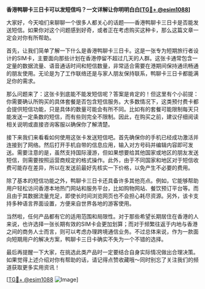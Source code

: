 **香港鸭聊卡三日卡可以发短信吗？一文详解让你明明白白[[TG💪+ @esim1088](https://t.me/s/esim1088)]**

大家好，今天咱们来聊聊一个很多人都关心的话题——香港鸭聊卡三日卡是否能发送短信。如果你对这个问题感到好奇，或者正在考虑购买这种卡，那么这篇文章一定会对你有所帮助。

首先，让我们简单了解一下什么是香港鸭聊卡三日卡。这是一张专为短期旅行者设计的SIM卡，主要面向那些计划在香港停留不超过几天的人群。这张卡通常包含一定量的数据流量、语音通话时间和短信数量，非常适合需要在港期间保持通讯畅通的朋友使用。无论是为了工作联络还是与家人朋友保持联系，鸭聊卡三日卡都能满足你的需求。

那么问题来了：这张卡到底能不能发短信呢？答案是肯定的！但这里有个小前提：你需要确认所购买的具体套餐是否包含短信服务。大多数情况下，这类预付费卡都会提供短信功能，只是具体的数量可能会有所不同。比如有的套餐可能限制每天只能发送一定条数的短信，而有些则完全不限制。因此，在购买之前，建议仔细阅读相关说明或直接咨询客服以确保你了解清楚。

接下来我们来看看如何使用这张卡发送短信吧。首先确保你的手机已经成功激活并连接到了网络。然后打开手机自带的信息应用，输入对方号码并编辑内容即可发送。需要注意的是，虽然支持国际漫游，但如果想要给其他国家或地区的朋友发送短信，则需要按照运营商规定的格式操作。此外，由于不同国家和地区对于短信收费可能存在差异，所以在发送前最好先核实一下价格，以免产生不必要的费用。

除了基本的短信功能之外，鸭聊卡三日卡还具备许多其他亮点。例如，它能够帮助用户轻松访问香港本地热门网站和服务平台，比如购物网站、餐饮预订平台等。而且由于其数据流量充足，即使长时间浏览网页也不会担心耗尽资源。另外，该卡支持多种语言界面设置，方便来自世界各地的游客使用。

当然啦，任何产品都有它的适用范围和局限性。对于那些希望长期居住在香港的人来说，也许选择一张长期有效的SIM卡会更加划算；而对于频繁往返于内地与香港之间的商务人士而言，则可以考虑办理跨境通信业务。不过总体来说，作为一款面向短期用户的解决方案，鸭聊卡三日卡确实不失为一个不错的选择。

最后再提醒一下大家，在挑选此类产品时一定要结合自身实际情况做出合理决策。如果觉得上述介绍对你有帮助的话，请记得点赞收藏哦～同时别忘了关注我们的频道获取更多实用资讯！

[[TG💪+ @esim1088](https://t.me/s/esim1088) ![Image](https://i.postimg.cc/4NQfJmqS/Snipaste-2025-05-13-00-14-12.png)]